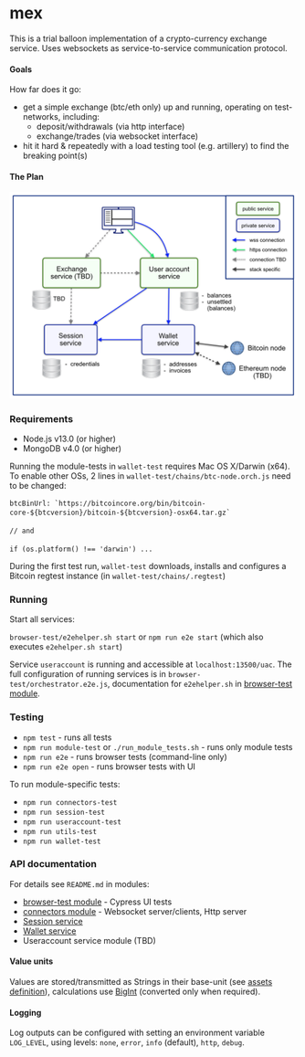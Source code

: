# mex

This is a trial balloon implementation of a crypto-currency exchange service. Uses 
websockets as service-to-service communication protocol.

#### Goals

How far does it go:
- get a simple exchange (btc/eth only) up and running, operating on test-networks, including:
    - deposit/withdrawals (via http interface)
    - exchange/trades (via websocket interface)
- hit it hard & repeatedly with a load testing tool (e.g. artillery) to find the breaking point(s)  

#### The Plan

<p align="center">
    <img src="arch-diagram.png" width="750px" />
</p>


### Requirements

- Node.js v13.0 (or higher)
- MongoDB v4.0 (or higher)

Running the module-tests in `wallet-test` requires Mac OS X/Darwin (x64). To enable other OSs, 
2 lines in `wallet-test/chains/btc-node.orch.js` need to be changed: 
```
btcBinUrl: `https://bitcoincore.org/bin/bitcoin-core-${btcversion}/bitcoin-${btcversion}-osx64.tar.gz`

// and

if (os.platform() !== 'darwin') ...
```

During the first test run, `wallet-test` downloads, installs and
configures a Bitcoin regtest instance (in `wallet-test/chains/.regtest`) 

### Running

Start all services: 

`browser-test/e2ehelper.sh start` or `npm run e2e start` (which also executes `e2ehelper.sh start`)
 
Service `useraccount` is running and accessible at `localhost:13500/uac`. 
The full configuration of running services is in `browser-test/orchestrator.e2e.js`, 
documentation for `e2ehelper.sh` in [browser-test module](browser-test).

### Testing

- `npm test` - runs all tests
- `npm run module-test` or `./run_module_tests.sh` - runs only module tests
- `npm run e2e` - runs browser tests (command-line only)
- `npm run e2e open` - runs browser tests with UI

To run module-specific tests:
- `npm run connectors-test`
- `npm run session-test`
- `npm run useraccount-test`
- `npm run utils-test`
- `npm run wallet-test`

### API documentation

For details see `README.md` in modules:
- [browser-test module](browser-test) - Cypress UI tests
- [connectors module](connectors) - Websocket server/clients, Http server
- [Session service](session)
- [Wallet service](wallet)
- Useraccount service module (TBD)

#### Value units

Values are stored/transmitted as Strings in their base-unit (see [assets definition](metadata/assets.json)),
calculations use [BigInt](https://developer.mozilla.org/en-US/docs/Web/JavaScript/Reference/Global_Objects/bigint)
(converted only when required). 

#### Logging

Log outputs can be configured with setting an environment variable `LOG_LEVEL`, 
using levels: `none`, `error`, `info` (default), `http`, `debug`. 
